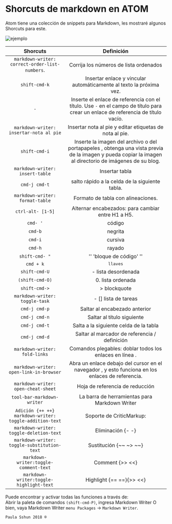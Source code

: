 # Shorcuts de markdown en ATOM

Atom tiene una colección de snippets para Markdown, les mostraré algunos Shorcuts para este.

![ejemplo](https://ericecholslive.files.wordpress.com/2013/02/shortcut.jpg)

   Shorcuts |Definición  
 :---:|:---:
  `markdown-writer: correct-order-list-numbers`.|Corrija los números de lista ordenados   
  `shift-cmd-k` |Insertar enlace y vincular automáticamente al texto la próxima vez.
  `-`|Inserte el enlace de referencia con el título. Use `-` en el campo de título para crear un enlace de referencia de título vacío.
 `markdown-writer: insertar-nota al pie` | Insertar nota al pie y editar etiquetas de nota al pie.
  `shift-cmd-i`|  Inserte la imagen del archivo o del portapapeles , obtenga una vista previa de la imagen y pueda copiar la imagen al directorio  de imágenes de su blog.
  `markdown-writer: insert-table`| Insertar tabla  
  `cmd-j cmd-t`|salto rápido a la celda de la siguiente tabla.
  `markdown-writer: format-table`|  Formato de tabla con alineaciones.
  `ctrl-alt- [1-5]`| Alternar encabezados: para cambiar entre H1 a H5.  
  `cmd- '`|  código
  `cmd-b`|  negrita
`cmd-i`  | cursiva  
`cmd-h`  |  rayado
`shift-cmd- "`  |'' 'bloque de código' ''
`cmd + k`  | <kbd> llaves </kbd>
`shift-cmd-U`  |- lista desordenada
`(shift-cmd-O)`  |0. lista ordenada
`shift-cmd->`  |> blockquote
`markdown-writer: toggle-task`  |- [] lista de tareas
`cmd-j cmd-p`  |Saltar al encabezado anterior
`cmd-j cmd-n`  |Saltar al título siguiente
`cmd-j cmd-t`  |Salta a la siguiente celda de la tabla
`cmd-j cmd-d`  |Saltar al marcador de referencia / definición
`markdown-writer: fold-links`  |Comandos plegables: doblar todos los enlaces en línea .
`markdown-writer: open-link-in-browser`  |Abra un enlace debajo del cursor en el navegador , y esto funciona en los enlaces de referencia.
`markdown-writer: open-cheat-sheet`  | Hoja de referencia de reducción
`tool-bar-markdown-writer`  | La barra de herramientas para Markdown Writer
`Adición {++ ++} markdown-writer: toggle-addition-text`  | Soporte de CriticMarkup:
`markdown-writer: toggle-deletion-text`  |Eliminación {- -}
`markdown-writer: toggle-substitution-text`  |Sustitución {~~ ~> ~~}
`markdown-writer:toggle-comment-text`  | Comment {>> <<}
`markdown-writer:toggle-highlight-text`  |Highlight {== ==}{>> <<}
Puede encontrar y activar todas las funciones a través de:  
Abrir la paleta de comandos `(shift-cmd-P)`, ingresa Markdown Writer
O bien, vaya Markdown Writer `menu Packages` -> `Markdown Writer`.

`Paula Sshun 2018 ®`
